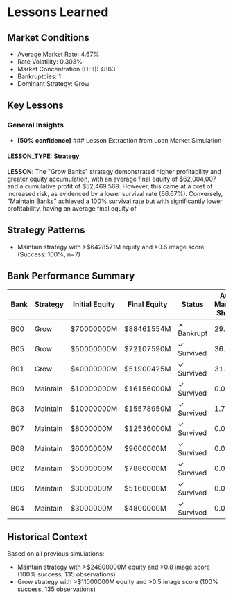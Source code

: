 # Lessons Learned

## Market Conditions
- Average Market Rate: 4.67%
- Rate Volatility: 0.303%
- Market Concentration (HHI): 4863
- Bankruptcies: 1
- Dominant Strategy: Grow

## Key Lessons

### General Insights
- **[50% confidence]** ### Lesson Extraction from Loan Market Simulation

#### LESSON_TYPE: Strategy
**LESSON**: The "Grow Banks" strategy demonstrated higher profitability and greater equity accumulation, with an average final equity of $62,004,007 and a cumulative profit of $52,469,569. However, this came at a cost of increased risk, as evidenced by a lower survival rate (66.67%). Conversely, "Maintain Banks" achieved a 100% survival rate but with significantly lower profitability, having an average final equity of 

## Strategy Patterns
- Maintain strategy with >$6428571M equity and >0.6 image score (Success: 100%, n=7)

## Bank Performance Summary
| Bank | Strategy | Initial Equity | Final Equity | Status | Avg Market Share |
|------|----------|----------------|--------------|--------|------------------|
| B00 | Grow | $70000000M | $88461554M | ✗ Bankrupt | 29.9% |
| B05 | Grow | $50000000M | $72107590M | ✓ Survived | 36.8% |
| B01 | Grow | $40000000M | $51900425M | ✓ Survived | 31.6% |
| B09 | Maintain | $10000000M | $16156000M | ✓ Survived | 0.0% |
| B03 | Maintain | $10000000M | $15578950M | ✓ Survived | 1.7% |
| B07 | Maintain | $8000000M | $12536000M | ✓ Survived | 0.0% |
| B08 | Maintain | $6000000M | $9600000M | ✓ Survived | 0.0% |
| B02 | Maintain | $5000000M | $7880000M | ✓ Survived | 0.0% |
| B06 | Maintain | $3000000M | $5160000M | ✓ Survived | 0.0% |
| B04 | Maintain | $3000000M | $4800000M | ✓ Survived | 0.0% |

## Historical Context
Based on all previous simulations:
- Maintain strategy with >$24800000M equity and >0.8 image score (100% success, 135 observations)
- Grow strategy with >$11000000M equity and >0.5 image score (100% success, 135 observations)